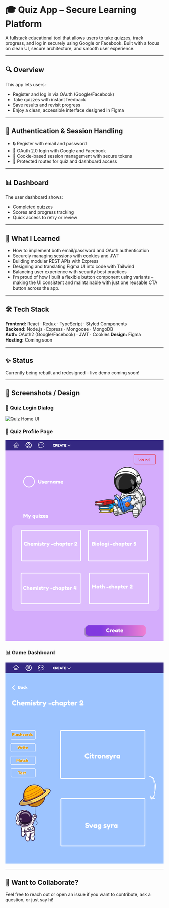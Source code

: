 # 🎓 Quiz App – Secure Learning Platform

A fullstack educational tool that allows users to take quizzes, track progress, and log in securely using Google or Facebook. Built with a focus on clean UI, secure architecture, and smooth user experience.

---

## 🔍 Overview

This app lets users:
- Register and log in via OAuth (Google/Facebook)
- Take quizzes with instant feedback
- Save results and revisit progress
- Enjoy a clean, accessible interface designed in Figma

---

## 🔐 Authentication & Session Handling

- 🔒 Register with email and password
- 🔑 OAuth 2.0 login with Google and Facebook
- 🍪 Cookie-based session management with secure tokens
- 🔐 Protected routes for quiz and dashboard access

---

## 📊 Dashboard

The user dashboard shows:
- Completed quizzes
- Scores and progress tracking
- Quick access to retry or review

---

## 🧠 What I Learned

- How to implement both email/password and OAuth authentication
- Securely managing sessions with cookies and JWT
- Building modular REST APIs with Express
- Designing and translating Figma UI into code with Tailwind
- Balancing user experience with security best practices
- I’m proud of how I built a flexible button component using variants – making the UI consistent and maintainable with just one reusable CTA button across the app.


---

## 🛠 Tech Stack

**Frontend:** React · Redux · TypeScript · Styled Components  
**Backend:** Node.js · Express · Mongoose ·  MongoDB  
**Auth:** OAuth2 (Google/Facebook) · JWT · Cookies
**Design:** Figma  
**Hosting:** Coming soon

---

## ✨ Status

Currently being rebuilt and redesigned – live demo coming soon!

---

## 📸 Screenshots / Design

### 🧩 Quiz Login Dialog
![Quiz Home UI](client/src/assets/img/png)

### 🧩 Quiz Profile Page
![Quiz Home UI](client/src/assets/img/quiz-app-profile.png)

### 📊 Game Dashboard
![Quiz Dashboard UI](client/src/assets/img/quiz-app-game-board.png)

---

## 🤝 Want to Collaborate?

Feel free to reach out or open an issue if you want to contribute, ask a question, or just say hi!

